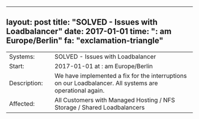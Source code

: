 --- 
 layout: post 
 title: "SOLVED - Issues with Loadbalancer" 
 date: 2017-01-01 
 time: ": am Europe/Berlin" 
 fa: "exclamation-triangle" 
 --- 
 |                   |   |                                                                      | 
 |-------------------|---|----------------------------------------------------------------------| 
 | Systems:          |   | SOLVED - Issues with Loadbalancer| 
 | Start:            |   | 2017-01-01 at : am Europe/Berlin | 
 | Description:      |   | We have implemented a fix for the interruptions on our Loadbalancer. All systems are operational again. | 
 | Affected:         |   | All Customers with Managed Hosting / NFS Storage / Shared Loadbalancers | 
